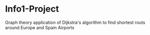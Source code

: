 # Info1-Project
Graph theory application of Dijkstra's algorithm to find shortest routs around Europe and Spain Airports
